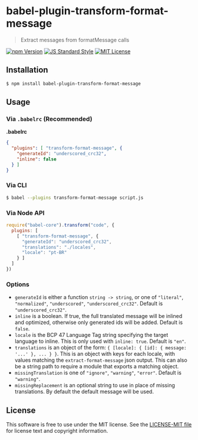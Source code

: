 # babel-plugin-transform-format-message

> Extract messages from formatMessage calls

[![npm Version][npm-image]][npm]
[![JS Standard Style][style-image]][style]
[![MIT License][license-image]][LICENSE]


## Installation

```sh
$ npm install babel-plugin-transform-format-message
```


## Usage

### Via `.babelrc` (Recommended)

**.babelrc**

```json
{
  "plugins": [ "transform-format-message", {
    "generateId": "underscored_crc32",
    "inline": false
  } ]
}
```

### Via CLI

```sh
$ babel --plugins transform-format-message script.js
```

### Via Node API

```javascript
require("babel-core").transform("code", {
  plugins: [
    [ "transform-format-message", {
      "generateId": "underscored_crc32",
      "translations": "./locales",
      "locale": "pt-BR"
    } ]
  ]
})
```

### Options

* `generateId` is either a function `string -> string`, or one of `"literal"`, `"normalized"`, `"underscored"`, `"underscored_crc32"`. Default is `"underscored_crc32"`.
* `inline` is a boolean. If true, the full translated message will be inlined and optimized, otherwise only generated ids will be added. Default is `false`.
* `locale` is the BCP 47 Language Tag string specifying the target language to inline. This is only used with `inline: true`. Default is `"en"`.
* `translations` is an object of the form: `{ [locale]: { [id]: { message: '...' }, ... } }`. This is an object with keys for each locale, with values matching the `extract-format-message` json output. This can also be a string path to require a module that exports a matching object.
* `missingTranslation` is one of `"ignore"`, `"warning"`, `"error"`. Default is `"warning"`.
* `missingReplacement` is an optional string to use in place of missing translations. By default the default message will be used.


License
-------

This software is free to use under the MIT license. See the [LICENSE-MIT file][LICENSE] for license text and copyright information.


[npm]: https://www.npmjs.org/package/babel-plugin-transform-format-message
[npm-image]: https://img.shields.io/npm/v/babel-plugin-transform-format-message.svg
[style]: https://github.com/feross/standard
[style-image]: https://img.shields.io/badge/code%20style-standard-brightgreen.svg
[license-image]: https://img.shields.io/npm/l/format-message.svg
[LICENSE]: https://github.com/format-message/format-message/blob/master/LICENSE-MIT
